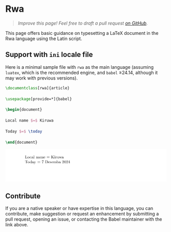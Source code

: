 # Rwa

<blockquote>
  <p><em>Improve this page! Feel free to draft a pull request <a href="https://github.com/latex3/babel/tree/docs/docs">on GitHub</a>.</em></p>
</blockquote>

This page offers basic guidance on typesetting a LaTeX document in the
Rwa language using the Latin script.

## Support with `ini` locale file

Here is a minimal sample file with `rwa` as the main language
(assuming `luatex`, which is the recommended engine, and `babel` ≥24.14,
although it may work with previous versions).

```tex
\documentclass[rwa]{article}

\usepackage[provide=*]{babel}

\begin{document}

Local name $=$ Kiruwa

Today $=$ \today

\end{document}
```

![](../media/locale-rwa.png)

## Contribute

If you are a native speaker or have expertise in this language, you can
contribute, make suggestion or request an enhancement by submitting a
pull request, opening an issue, or contacting the Babel maintainer with
the link above.